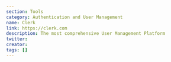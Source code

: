 ```yaml
---
section: Tools
category: Authentication and User Management
name: Clerk
link: https://clerk.com
description: The most comprehensive User Management Platform
twitter:
creator:
tags: []
---
```

